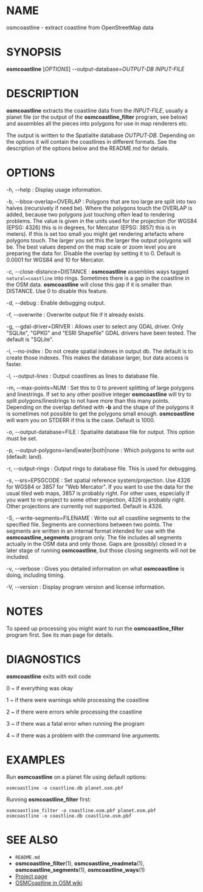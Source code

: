 
# NAME

osmcoastline - extract coastline from OpenStreetMap data


# SYNOPSIS

**osmcoastline** \[*OPTIONS*\] --output-database=*OUTPUT-DB* *INPUT-FILE*


# DESCRIPTION

**osmcoastline** extracts the coastline data from the *INPUT-FILE*, usually
a planet file (or the output of the **osmcoastline_filter** program, see below)
and assembles all the pieces into polygons for use in map renderers etc.

The output is written to the Spatialite database *OUTPUT-DB*. Depending on the
options it will contain the coastlines in different formats. See the
description of the options below and the README.md for details.


# OPTIONS

-h, --help
:   Display usage information.

-b, --bbox-overlap=OVERLAP
:   Polygons that are too large are split into two halves (recursively if need
    be). Where the polygons touch the OVERLAP is added, because two polygons
    just touching often lead to rendering problems. The value is given in the
    units used for the projection (for WGS84 (EPSG: 4326) this is in degrees,
    for Mercator (EPSG: 3857) this is in meters). If this is set too small you
    might get rendering artefacts where polygons touch. The larger you set
    this the larger the output polygons will be. The best values depend on
    the map scale or zoom level you are preparing the data for. Disable the
    overlap by setting it to 0. Default is 0.0001 for WGS84 and 10 for
    Mercator.

-c, --close-distance=DISTANCE
:   **osmcoastline** assembles ways tagged `natural=coastline` into rings.
    Sometimes there is a gap in the coastline in the OSM data. **osmcoastline**
    will close this gap if it is smaller than DISTANCE. Use 0 to disable this
    feature.

-d, --debug
:   Enable debugging output.

-f, --overwrite
:   Overwrite output file if it already exists.

-g, --gdal-driver=DRIVER
:   Allows user to select any GDAL driver. Only "SQLite", "GPKG" and
    "ESRI Shapefile" GDAL drivers have been tested. The default is "SQLite".

-i, --no-index
:   Do not create spatial indexes in output db. The default is to create those
    indexes. This makes the database larger, but data access is faster.

-l, --output-lines
:   Output coastlines as lines to database file.

-m, --max-points=NUM
:   Set this to 0 to prevent splitting of large polygons and linestrings. If
    set to any other positive integer **osmcoastline** will try to split
    polygons/linestrings to not have more than this many points. Depending on
    the overlap defined with **-b** and the shape of the polygons it is
    sometimes not possible to get the polygons small enough. **osmcoastline**
    will warn you on STDERR if this is the case. Default is 1000.

-o, --output-database=FILE
:   Spatialite database file for output. This option must be set.

-p, --output-polygons=land|water|both|none
:   Which polygons to write out (default: land).

-r, --output-rings
:   Output rings to database file. This is used for debugging.

-s, --srs=EPSGCODE
:   Set spatial reference system/projection. Use 4326 for WGS84 or 3857 for
    "Web Mercator". If you want to use the data for the usual tiled web
    maps, 3857 is probably right. For other uses, especially if you want to
    re-project to some other projection, 4326 is probably right. Other
    projections are currently not supported. Default is 4326.

-S, --write-segments=FILENAME
:   Write out all coastline segments to the specified file. Segments are
    connections between two points. The segments are written in an internal
    format intended for use with the **osmcoastline_segments** program
    only. The file includes all segments actually in the OSM data and only
    those. Gaps are (possibly) closed in a later stage of running
    **osmcoastline**, but those closing segments will not be included.

-v, --verbose
:   Gives you detailed information on what **osmcoastline** is doing,
    including timing.

-V, --version
:   Display program version and license information.


# NOTES

To speed up processing you might want to run the **osmcoastline_filter**
program first. See its man page for details.


# DIAGNOSTICS

**osmcoastline** exits with exit code

0
  ~ if everything was okay

1
  ~ if there were warnings while processing the coastline

2
  ~ if there were errors while processing the coastline

3
  ~ if there was a fatal error when running the program

4
  ~ if there was a problem with the command line arguments.


# EXAMPLES

Run **osmcoastline** on a planet file using default options:

    osmcoastline -o coastline.db planet.osm.pbf

Running **osmcoastline_filter** first:

    osmcoastline_filter -o coastline.osm.pbf planet.osm.pbf
    osmcoastline -o coastline.db coastline.osm.pbf


# SEE ALSO

* `README.md`
* **osmcoastline_filter**(1), **osmcoastline_readmeta**(1),
  **osmcoastline_segments**(1), **osmcoastline_ways**(1)
* [Project page](https://osmcode.org/osmcoastline/)
* [OSMCoastline in OSM wiki](https://wiki.openstreetmap.org/wiki/OSMCoastline)

